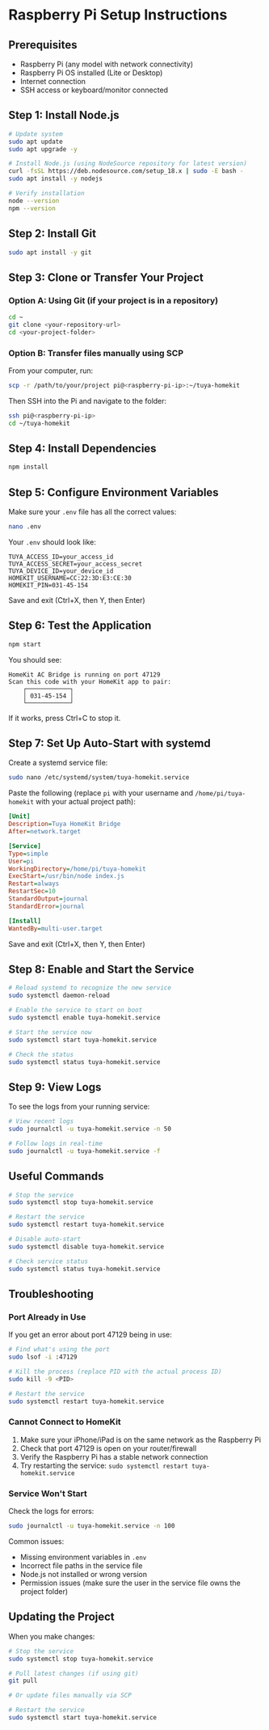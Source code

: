 # Raspberry Pi Setup Instructions

## Prerequisites
- Raspberry Pi (any model with network connectivity)
- Raspberry Pi OS installed (Lite or Desktop)
- Internet connection
- SSH access or keyboard/monitor connected

## Step 1: Install Node.js

```bash
# Update system
sudo apt update
sudo apt upgrade -y

# Install Node.js (using NodeSource repository for latest version)
curl -fsSL https://deb.nodesource.com/setup_18.x | sudo -E bash -
sudo apt install -y nodejs

# Verify installation
node --version
npm --version
```

## Step 2: Install Git

```bash
sudo apt install -y git
```

## Step 3: Clone or Transfer Your Project

### Option A: Using Git (if your project is in a repository)
```bash
cd ~
git clone <your-repository-url>
cd <your-project-folder>
```

### Option B: Transfer files manually using SCP
From your computer, run:
```bash
scp -r /path/to/your/project pi@<raspberry-pi-ip>:~/tuya-homekit
```

Then SSH into the Pi and navigate to the folder:
```bash
ssh pi@<raspberry-pi-ip>
cd ~/tuya-homekit
```

## Step 4: Install Dependencies

```bash
npm install
```

## Step 5: Configure Environment Variables

Make sure your `.env` file has all the correct values:
```bash
nano .env
```

Your `.env` should look like:
```
TUYA_ACCESS_ID=your_access_id
TUYA_ACCESS_SECRET=your_access_secret
TUYA_DEVICE_ID=your_device_id
HOMEKIT_USERNAME=CC:22:3D:E3:CE:30
HOMEKIT_PIN=031-45-154
```

Save and exit (Ctrl+X, then Y, then Enter)

## Step 6: Test the Application

```bash
npm start
```

You should see:
```
HomeKit AC Bridge is running on port 47129
Scan this code with your HomeKit app to pair:
    ┌────────────┐
    │ 031-45-154 │
    └────────────┘
```

If it works, press Ctrl+C to stop it.

## Step 7: Set Up Auto-Start with systemd

Create a systemd service file:

```bash
sudo nano /etc/systemd/system/tuya-homekit.service
```

Paste the following (replace `pi` with your username and `/home/pi/tuya-homekit` with your actual project path):

```ini
[Unit]
Description=Tuya HomeKit Bridge
After=network.target

[Service]
Type=simple
User=pi
WorkingDirectory=/home/pi/tuya-homekit
ExecStart=/usr/bin/node index.js
Restart=always
RestartSec=10
StandardOutput=journal
StandardError=journal

[Install]
WantedBy=multi-user.target
```

Save and exit (Ctrl+X, then Y, then Enter)

## Step 8: Enable and Start the Service

```bash
# Reload systemd to recognize the new service
sudo systemctl daemon-reload

# Enable the service to start on boot
sudo systemctl enable tuya-homekit.service

# Start the service now
sudo systemctl start tuya-homekit.service

# Check the status
sudo systemctl status tuya-homekit.service
```

## Step 9: View Logs

To see the logs from your running service:

```bash
# View recent logs
sudo journalctl -u tuya-homekit.service -n 50

# Follow logs in real-time
sudo journalctl -u tuya-homekit.service -f
```

## Useful Commands

```bash
# Stop the service
sudo systemctl stop tuya-homekit.service

# Restart the service
sudo systemctl restart tuya-homekit.service

# Disable auto-start
sudo systemctl disable tuya-homekit.service

# Check service status
sudo systemctl status tuya-homekit.service
```

## Troubleshooting

### Port Already in Use
If you get an error about port 47129 being in use:
```bash
# Find what's using the port
sudo lsof -i :47129

# Kill the process (replace PID with the actual process ID)
sudo kill -9 <PID>

# Restart the service
sudo systemctl restart tuya-homekit.service
```

### Cannot Connect to HomeKit
1. Make sure your iPhone/iPad is on the same network as the Raspberry Pi
2. Check that port 47129 is open on your router/firewall
3. Verify the Raspberry Pi has a stable network connection
4. Try restarting the service: `sudo systemctl restart tuya-homekit.service`

### Service Won't Start
Check the logs for errors:
```bash
sudo journalctl -u tuya-homekit.service -n 100
```

Common issues:
- Missing environment variables in `.env`
- Incorrect file paths in the service file
- Node.js not installed or wrong version
- Permission issues (make sure the user in the service file owns the project folder)

## Updating the Project

When you make changes:

```bash
# Stop the service
sudo systemctl stop tuya-homekit.service

# Pull latest changes (if using git)
git pull

# Or update files manually via SCP

# Restart the service
sudo systemctl start tuya-homekit.service
```
